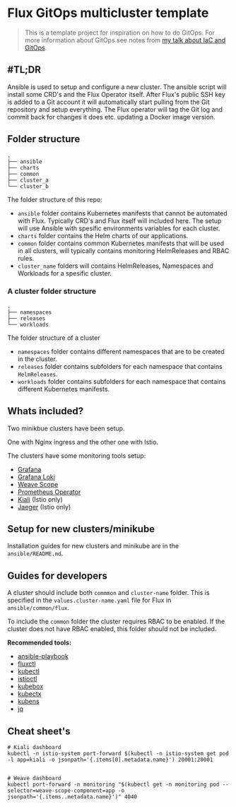 # Flux GitOps multicluster template
>This is a template project for inspiration on how to do GitOps. For more information about GitOps see notes from [my talk about IaC and GitOps](https://github.com/stacc-as/infrastructure-as-code/tree/master/kalli).

## #TL;DR
Ansible is used to setup and configure a new cluster. The ansible script will install some CRD's and the Flux Operator itself. After Flux's public SSH key is added to a Git account it will automatically start pulling from the Git repository and setup everything. The Flux operator will tag the Git log and commit back for changes it does etc. updating a Docker image version.

## Folder structure

```
.
├── ansible
├── charts
├── common
├── cluster_a
└── cluster_b
```

The folder structure of this repo:

- `ansible` folder contains Kubernetes manifests that cannot be automated with Flux. Typically CRD's and Flux itself will included here. The setup will use Ansible with spesific environments variables for each cluster.
- `charts` folder contains the Helm charts of our applications.
- `common` folder contains common Kubernetes manifests that will be used in all clusters, will typically contains monitoring HelmReleases and RBAC rules.
- `cluster_name` folders will contains HelmReleases, Namespaces and Workloads for a spesific cluster.

### A cluster folder structure
```
.
├── namespaces
├── releases
└── workloads
```

The folder structure of a cluster
- `namespaces` folder contains different namespaces that are to be created in the cluster.
- `releases` folder contains subfolders for each namespace that contains `HelmReleases`.
- `workloads` folder contains subfolders for each namespace that contains different Kubernetes manifests.

## Whats included?
Two minikbue clusters have been setup.

One with Nginx ingress and the other one with Istio.

The clusters have some monitoring tools setup:
- [Grafana](https://github.com/grafana/grafana)
- [Grafana Loki](https://github.com/grafana/loki)
- [Weave Scope](https://github.com/weaveworks/scope)
- [Prometheus Operator](https://github.com/coreos/prometheus-operator)
- [Kiali](https://github.com/kiali/kiali) (Istio only)
- [Jaeger](https://github.com/jaegertracing/jaeger) (Istio only)

## Setup for new clusters/minikube

Installation guides for new clusters and minikube are in the `ansible/README.md`.

## Guides for developers

A cluster should include both `commmon` and `cluster-name` folder. This is specified in the `values.cluster-name.yaml` file for Flux in `ansible/common/flux`.

To include the `common` folder the cluster requires RBAC to be enabled. If the cluster does not have RBAC enabled, this folder should not be included.

**Recommended tools:**

- [ansible-playbook](https://docs.ansible.com/ansible/latest/installation_guide/intro_installation.html)
- [fluxctl](https://www.weave.works/blog/install-fluxctl-and-manage-your-deployments-easily)
- [kubectl](https://kubernetes.io/docs/tasks/tools/install-kubectl/)
- [istioctl](https://istio.io/docs/setup/kubernetes/download/)
- [kubebox](https://github.com/astefanutti/kubebox)
- [kubectx](https://github.com/ahmetb/kubectx#kubectx1)
- [kubens](https://github.com/ahmetb/kubectx#kubens1)
- [jq](https://stedolan.github.io/jq/)

## Cheat sheet's

```
# Kiali dashboard
kubectl -n istio-system port-forward $(kubectl -n istio-system get pod -l app=kiali -o jsonpath='{.items[0].metadata.name}') 20001:20001


# Weave dashboard
kubectl port-forward -n monitoring "$(kubectl get -n monitoring pod --selector=weave-scope-component=app -o jsonpath='{.items..metadata.name}')" 4040
```

